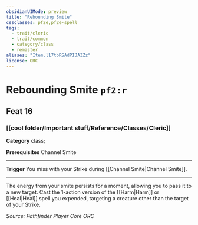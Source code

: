 ```yaml
---
obsidianUIMode: preview
title: "Rebounding Smite"
cssclasses: pf2e,pf2e-spell
tags:
  - trait/cleric
  - trait/common
  - category/class
  - remaster
aliases: "Item.l17tbRSAdPIJAZZz"
license: ORC
---
```

# Rebounding Smite `pf2:r`
## Feat 16
### [[cool folder/Important stuff/Reference/Classes/Cleric]]

**Category** class; 



**Prerequisites** Channel Smite
* * *
**Trigger** You miss with your Strike during [[Channel Smite|Channel Smite]].

* * *

The energy from your smite persists for a moment, allowing you to pass it to a new target. Cast the 1-action version of the [[Harm|Harm]] or [[Heal|Heal]] spell you expended, targeting a creature other than the target of your Strike.

*Source: Pathfinder Player Core*
*ORC*